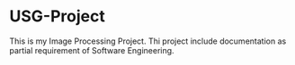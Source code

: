 # USG-Project
This is my Image Processing Project. Thi project include documentation as partial requirement of Software Engineering.